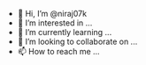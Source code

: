 - 👋 Hi, I’m @niraj07k
- 👀 I’m interested in ...
- 🌱 I’m currently learning ...
- 💞️ I’m looking to collaborate on ...
- 📫 How to reach me ...

<!---
niraj07k/niraj07k is a ✨ special ✨ repository because its `README.md` (this file) appears on your GitHub profile.
You can click the Preview link to take a look at your changes.
--->
